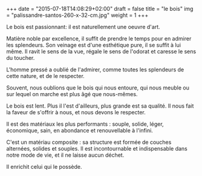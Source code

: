 +++
date = "2015-07-18T14:08:29+02:00"
draft = false
title = "le bois"
img = "palissandre-santos-260-x-32-cm.jpg"
weight = 1
+++


Le bois est passionnant: il est naturellement une oeuvre d'art.

Matière noble par excellence, il suffit de prendre le temps pour en admirer les splendeurs. Son veinage est d'une esthétique pure, il se suffit à lui même.
Il ravit le sens de la vue, régale le sens de l'odorat
et caresse le sens du toucher.

L'homme pressé a oublié de l'admirer, comme toutes les splendeurs de cette nature, et de le respecter.

Souvent, nous oublions que le bois qui nous entoure, qui nous meuble ou sur lequel on marche est plus âgé que nous-mêmes.

Le bois est lent. Plus il l'est d'ailleurs, plus grande est sa qualité. Il nous fait la faveur de s'offrir à nous, et nous devons le respecter.

Il est des matériaux les plus performants : souple, solide, léger, économique, sain, en abondance et renouvellable à l'infini.

C'est un matériau composite : sa structure est formée de couches alternées, solides et souples.
Il est incontournable et indispensable dans notre mode de vie, et il ne laisse aucun déchet.

Il enrichit celui qui le possède.


